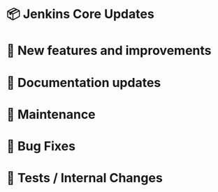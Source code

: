# 📦 Jenkins Core Updates

# 🚀 New features and improvements

# 📝 Documentation updates

# 👻 Maintenance

# 🐛 Bug Fixes

# 🚦 Tests / Internal Changes

